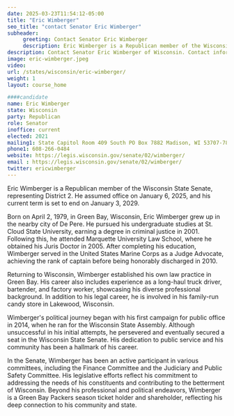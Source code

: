 ```yaml
---
date: 2025-03-23T11:54:12-05:00
title: "Eric Wimberger"
seo_title: "contact Senator Eric Wimberger"
subheader:
     greeting: Contact Senator Eric Wimberger
     description: Eric Wimberger is a Republican member of the Wisconsin State Senate, representing District 2. He assumed office on January 6, 2025, and his current term is set to end on January 3, 2029.
description: Contact Senator Eric Wimberger of Wisconsin. Contact information for Eric Wimberger includes email address, phone number, and mailing address.
image: eric-wimberger.jpeg
video:
url: /states/wisconsin/eric-wimberger/
weight: 1
layout: course_home

####candidate
name: Eric Wimberger
state: Wisconsin
party: Republican
role: Senator
inoffice: current
elected: 2021
mailing1: State Capitol Room 409 South PO Box 7882 Madison, WI 53707-7882
phone1: 608-266-0484
website: https://legis.wisconsin.gov/senate/02/wimberger/
email : https://legis.wisconsin.gov/senate/02/wimberger/
twitter: ericwimberger
---
```

Eric Wimberger is a Republican member of the Wisconsin State Senate, representing District 2. He assumed office on January 6, 2025, and his current term is set to end on January 3, 2029.

Born on April 2, 1979, in Green Bay, Wisconsin, Eric Wimberger grew up in the nearby city of De Pere. He pursued his undergraduate studies at St. Cloud State University, earning a degree in criminal justice in 2001. Following this, he attended Marquette University Law School, where he obtained his Juris Doctor in 2005. After completing his education, Wimberger served in the United States Marine Corps as a Judge Advocate, achieving the rank of captain before being honorably discharged in 2010.

Returning to Wisconsin, Wimberger established his own law practice in Green Bay. His career also includes experience as a long-haul truck driver, bartender, and factory worker, showcasing his diverse professional background. In addition to his legal career, he is involved in his family-run candy store in Lakewood, Wisconsin.

Wimberger's political journey began with his first campaign for public office in 2014, when he ran for the Wisconsin State Assembly. Although unsuccessful in his initial attempts, he persevered and eventually secured a seat in the Wisconsin State Senate. His dedication to public service and his community has been a hallmark of his career.

In the Senate, Wimberger has been an active participant in various committees, including the Finance Committee and the Judiciary and Public Safety Committee. His legislative efforts reflect his commitment to addressing the needs of his constituents and contributing to the betterment of Wisconsin. Beyond his professional and political endeavors, Wimberger is a Green Bay Packers season ticket holder and shareholder, reflecting his deep connection to his community and state.
